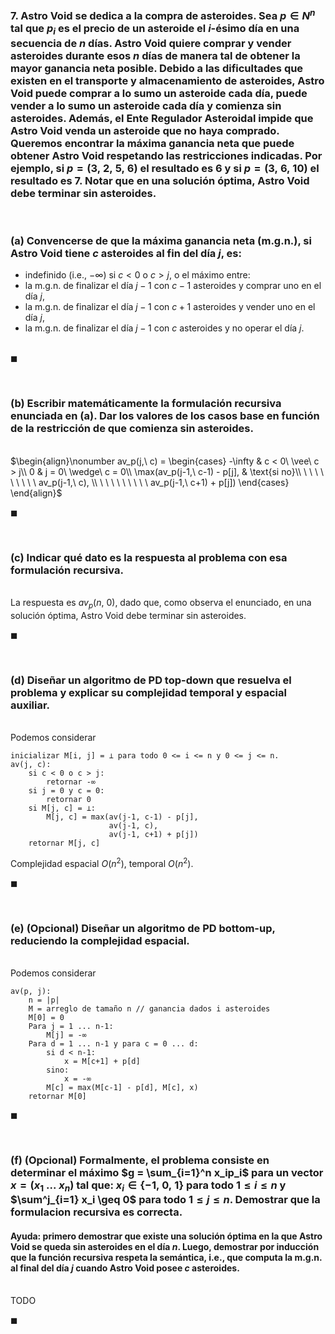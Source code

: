 
### 7. Astro Void se dedica a la compra de asteroides. Sea $p \in N^n$ tal que $p_i$ es el precio de un asteroide el $i$-ésimo día en una secuencia de $n$ días. Astro Void quiere comprar y vender asteroides durante esos $n$ días de manera tal de obtener la mayor ganancia neta posible. Debido a las dificultades que existen en el transporte y almacenamiento de asteroides, Astro Void puede comprar a lo sumo un asteroide cada día, puede vender a lo sumo un asteroide cada día y comienza sin asteroides. Además, el Ente Regulador Asteroidal impide que Astro Void venda un asteroide que no haya comprado. Queremos encontrar la máxima ganancia neta que puede obtener Astro Void respetando las restricciones indicadas. Por ejemplo, si $p = (3,\ 2,\ 5,\ 6)$ el resultado es $6$ y si $p = (3,\ 6,\ 10)$ el resultado es $7$. Notar que en una solución óptima, Astro Void debe terminar sin asteroides.


<br>

### (a) Convencerse de que la máxima ganancia neta (m.g.n.), si Astro Void tiene $c$ asteroides al fin del día $j$, es:

- indefinido (i.e., $−\infty$) si $c < 0$ o $c > j$, o el máximo entre:
- la m.g.n. de finalizar el día $j − 1$ con $c − 1$ asteroides y comprar uno en el día $j$,
- la m.g.n. de finalizar el día $j − 1$ con $c + 1$ asteroides y vender uno en el día $j$,
- la m.g.n. de finalizar el día $j − 1$ con $c$ asteroides y no operar el día $j$.

\
$\blacksquare$


<br>

### (b) Escribir matemáticamente la formulación recursiva enunciada en (a). Dar los valores de los casos base en función de la restricción de que comienza sin asteroides.

\
$\begin{align}\nonumber
    av_p(j,\ c) = 
        \begin{cases}
            -\infty & c < 0\ \vee\ c > j\\
            0 & j = 0\ \wedge\ c = 0\\
            \max(av_p(j-1,\ c-1) - p[j], & \text{si no}\\ 
            \ \ \ \ \ \ \ \ \ av_p(j-1,\ c), \\
            \ \ \ \ \ \ \ \ \ av_p(j-1,\ c+1) + p[j])
        \end{cases}
\end{align}$

$\blacksquare$


<br>

### (c) Indicar qué dato es la respuesta al problema con esa formulación recursiva.

\
La respuesta es $av_p(n,\ 0)$, dado que, como observa el enunciado, en una solución óptima, Astro Void debe terminar sin asteroides.

$\blacksquare$


<br>

### (d) Diseñar un algoritmo de PD top-down que resuelva el problema y explicar su complejidad temporal y espacial auxiliar.

\
Podemos considerar


```
inicializar M[i, j] = ⊥ para todo 0 <= i <= n y 0 <= j <= n.
av(j, c):
    si c < 0 o c > j:
        retornar -∞
    si j = 0 y c = 0:
        retornar 0
    si M[j, c] = ⊥:
        M[j, c] = max(av(j-1, c-1) - p[j],
                      av(j-1, c),
                      av(j-1, c+1) + p[j])
    retornar M[j, c]
```

Complejidad espacial $O(n^2)$, temporal $O(n^2)$.

$\blacksquare$


<br>

### (e) (Opcional) Diseñar un algoritmo de PD bottom-up, reduciendo la complejidad espacial.

\
Podemos considerar

```
av(p, j):
    n = |p|
    M = arreglo de tamaño n // ganancia dados i asteroides
    M[0] = 0
    Para j = 1 ... n-1:
        M[j] = -∞
    Para d = 1 ... n-1 y para c = 0 ... d:
        si d < n-1:
            x = M[c+1] + p[d]
        sino:
            x = -∞
        M[c] = max(M[c-1] - p[d], M[c], x)
    retornar M[0]
```

$\blacksquare$


<br>

### (f) (Opcional) Formalmente, el problema consiste en determinar el máximo $g = \sum_{i=1}^n x_ip_i$ para un vector $x = (x_1\ . . .\ x_n)$ tal que: $x_i \in \{−1,\ 0,\ 1\}$ para todo $1 \leq i \leq n$ y $\sum^j_{i=1} x_i \geq 0$ para todo $1 \leq j \leq n$. Demostrar que la formulacion recursiva es correcta. 

#### Ayuda: primero demostrar que existe una solución óptima en la que Astro Void se queda sin asteroides en el día $n$. Luego, demostrar por inducción que la función recursiva respeta la semántica, i.e., que computa la m.g.n. al final del día $j$ cuando Astro Void posee $c$ asteroides.

\
TODO 

$\blacksquare$
